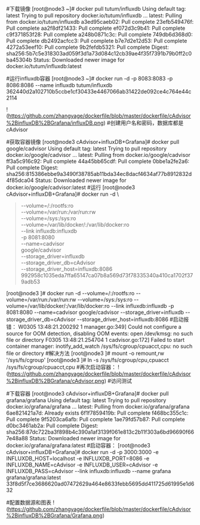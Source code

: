 #下载镜像
[root@node3 ~]# docker pull tutum/influxdb
Using default tag: latest
Trying to pull repository docker.io/tutum/influxdb ...
latest: Pulling from docker.io/tutum/influxdb
a3ed95caeb02: Pull complete
23efb549476f: Pull complete
aa2f8df21433: Pull complete
ef072d3c9b41: Pull complete
c9f371853f28: Pull complete
a248b0871c3c: Pull complete
749db6d368d0: Pull complete
db2492acfcc3: Pull complete
b7e7d2e12d53: Pull complete
4272a53eef10: Pull complete
9b2fefdb5321: Pull complete
Digest: sha256:5b7c5e318303ad059f3d1a73d084c12cb39ae4f35f7391b79b0ff2c0ba45304b
Status: Downloaded newer image for docker.io/tutum/influxdb:latest

#运行influxdb容器
[root@node3 ~]# docker run -d -p 8083:8083 -p 8086:8086 --name influxdb tutum/influxdb
362440d2a102710b5ccbe1cf30433e4467066ab31422de092ce4c764e44c2114

!(https://github.com/zhangyage/dockerfile/blob/master/dockerfile/cAdvisor%2BinfluxDB%2BGrafana/influxDB.png)
#创建用户名和密码，数据库都是cAdvisor

#获取容器镜像
[root@node3 cAdvisor+influxDB+Grafana]# docker pull google/cadvisor
Using default tag: latest
Trying to pull repository docker.io/google/cadvisor ... 
latest: Pulling from docker.io/google/cadvisor
ff3a5c916c92: Pull complete 
44a45bb65cdf: Pull complete 
0bbe1a2fe2a6: Pull complete 
Digest: sha256:815386ebbe9a3490f38785ab11bda34ec8dacf4634af77b8912832d4f85dca04
Status: Downloaded newer image for docker.io/google/cadvisor:latest
#运行
[root@node3 cAdvisor+influxDB+Grafana]# docker run -d \
> --volume=/:/rootfs:ro \
> --volume=/var/run:/var/run:rw \
> --volume=/sys:/sys:ro \
> --volume=/var/lib/docker/:/var/lib/docker:ro \
> --link influxdb:influxdb \
>  -p 8081:8080 \
> --name=cadvisor \
> google/cadvisor \
> --storage_driver=influxdb \
> --storage_driver_db=cAdvisor \
> --storage_driver_host=influxdb:8086
992958c1035eda7ffa65147ca07b8a569d73f78335340a410ca1702f379adb53

[root@node3 ]# docker run -d --volume=/:/rootfs:ro --volume=/var/run:/var/run:rw --volume=/sys:/sys:ro --volume=/var/lib/docker/:/var/lib/docker:ro --link influxdb:influxdb  -p 8081:8080 --name=cadvisor google/cadvisor --storage_driver=influxdb --storage_driver_db=cAdvisor --storage_driver_host=influxdb:8086
#启动报错：
W0305 13:48:21.200292       1 manager.go:349] Could not configure a source for OOM detection, disabling OOM events: open /dev/kmsg: no such file or directory
F0305 13:48:21.254704       1 cadvisor.go:172] Failed to start container manager: inotify_add_watch /sys/fs/cgroup/cpuacct,cpu: no such file or directory
#解决方法
[root@node3 ]# mount -o remount,rw '/sys/fs/cgroup'
[root@node3 ]# ln -s /sys/fs/cgroup/cpu,cpuacct /sys/fs/cgroup/cpuacct,cpu
#再次启动容器：
!(https://github.com/zhangyage/dockerfile/blob/master/dockerfile/cAdvisor%2BinfluxDB%2BGrafana/cAdvisor.png)
#访问测试

#下载容器
[root@node3 cAdvisor+influxDB+Grafana]# docker pull grafana/grafana
Using default tag: latest
Trying to pull repository docker.io/grafana/grafana ... 
latest: Pulling from docker.io/grafana/grafana
6ae821421a7d: Already exists 
6f1f7859419b: Pull complete 
f468bc355c1c: Pull complete 
9f5203ca6afb: Pull complete 
1ae79fd57b87: Pull complete 
d0bc3461ab2a: Pull complete 
Digest: sha256:87dc722ba3f898b4c390a1af3139f061e813c2b11f303a6bd96690f667e48a88
Status: Downloaded newer image for docker.io/grafana/grafana:latest
#启动容器：
[root@node3 cAdvisor+influxDB+Grafana]# docker run -d -p 3000:3000 -e INFLUXDB_HOST=localhost -e INFLUXDB_PORT=8086 -e INFLUXDB_NAME=cAdvisor -e INFLUXDB_USER=cAdvisor -e INFLUXDB_PASS=cAdvisor --link influxdb:influxdb --name grafana grafana/grafana:latest
33f8d5f7ce3686620ad07472629a464e8633febb5695dd411725d61995e1d632

#配置数据源和图表
!(https://github.com/zhangyage/dockerfile/blob/master/dockerfile/cAdvisor%2BinfluxDB%2BGrafana/Grafana.png)

